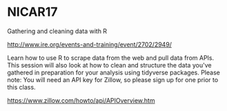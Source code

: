 # NICAR17
Gathering and cleaning data with R

http://www.ire.org/events-and-training/event/2702/2949/

Learn how to use R to scrape data from the web and pull data from APIs. This session will also look at how to clean and structure the data you've gathered in preparation for your analysis using tidyverse packages. Please note: You will need an API key for Zillow, so please sign up for one prior to this class.

https://www.zillow.com/howto/api/APIOverview.htm
